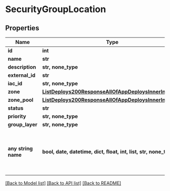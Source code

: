 # SecurityGroupLocation


## Properties
Name | Type | Description | Notes
------------ | ------------- | ------------- | -------------
**id** | **int** |  | [optional] 
**name** | **str** |  | [optional] 
**description** | **str, none_type** |  | [optional] 
**external_id** | **str** |  | [optional] 
**iac_id** | **str, none_type** |  | [optional] 
**zone** | [**ListDeploys200ResponseAllOfAppDeploysInnerInstance**](ListDeploys200ResponseAllOfAppDeploysInnerInstance.md) |  | [optional] 
**zone_pool** | [**ListDeploys200ResponseAllOfAppDeploysInnerInstance**](ListDeploys200ResponseAllOfAppDeploysInnerInstance.md) |  | [optional] 
**status** | **str** |  | [optional] 
**priority** | **str, none_type** |  | [optional] 
**group_layer** | **str, none_type** |  | [optional] 
**any string name** | **bool, date, datetime, dict, float, int, list, str, none_type** | any string name can be used but the value must be the correct type | [optional]

[[Back to Model list]](../README.md#documentation-for-models) [[Back to API list]](../README.md#documentation-for-api-endpoints) [[Back to README]](../README.md)


